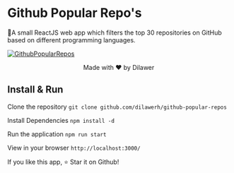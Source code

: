 # Github Popular Repo's

🚀A small ReactJS web app which filters the top 30 repositories on GitHub based on different programming languages.

[![GithubPopularRepos](https://i.imgur.com/86uZjzR.png?raw=true 'GithubPopularRepos')]()


  <p align="center">
   Made with ❤️ by Dilawer



## Install & Run

Clone the repository ```git clone github.com/dilawerh/github-popular-repos```

Install Dependencies ```npm install -d```

Run the application ```npm run start```

View in your browser  ```http://localhost:3000/```

If you like this app, ⭐ Star it on Github!
